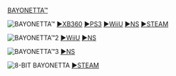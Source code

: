 <!--

<details>
<summary>layout: page
title: "Bayonetta"
permalink: https://jeuxsf.github.io/JSF/sega/bayonetta

</details>
  
#### hidden field with metadata

-->

[BAYONETTA™](@Bayonetta.md)

![BAYONETTA™](https://www.mobygames.com/images/covers/l/642815-bayonetta-nintendo-switch-front-cover.jpg)
[►XB360](https://ouo.io/4dSJiY) [►PS3](https://ouo.io/N4R2u2) [►WiiU](https://ouo.io/YBnS9Y) [►NS](https://ouo.io/pbwcfg) [►STEAM](https://ouo.io/w3A59D)

![BAYONETTA™2](https://www.mobygames.com/images/covers/l/642817-bayonetta-2-nintendo-switch-front-cover.jpg)
[►WiiU](https://ouo.io/gZ0LzZ) [►NS](https://ouo.io/V7iDz5N)

![BAYONETTA™3](https://s2.gaming-cdn.com/images/products/5935/orig/bayonetta-3-cover.jpg)
[►NS](https://ouo.io/ZCjubk)

![8-BIT BAYONETTA](https://www.mobygames.com/images/covers/l/390296-8-bit-bayonetta-windows-front-cover.jpg)
[►STEAM](https://ouo.io/hkLFLA)
